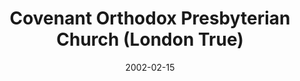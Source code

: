 ---
date: &id001 2002-02-15
end_date: null
location:
  address: 10246 Glendon Drive
  city: London
  state: 'True'
minister:
- end: 2002-02-15
  name: John Ferguson
  start: 2000-01-01
  type: Evangelist
- end: null
  name: John Ferguson
  start: 2002-02-15
  type: Pastor
- end: 2015-01-01
  name: K. Dale Collison
  start: 2012-01-01
  type: Associate Pastor
ministers:
- John Ferguson
- John Ferguson
- K. Dale Collison
name: Covenant Orthodox Presbyterian Church
names:
- end: 2002-02-15
  name: Covenant Community Orthodox Presbyterian Chapel
  start: 1997-09-12
- end: null
  name: Covenant Orthodox Presbyterian Church
  start: 2002-02-15
origination_date: *id001
raw_data: 'ON London

  Covenant Community Orthodox Presbyterian Chapel  (September 12, 1997-February 15,
  2002)

  Covenant Orthodox Presbyterian Church (February 15, 2002- )

  10246 Glendon Drive

  Evangelist: John Ferguson, 2000-2002

  Pastor: John Ferguson, 2002-

  Assoc. Pastor: K. Dale Collison, 2012-15

  '
received_from: null
states:
- 'True'
status:
  active: true
  end_date: null
  reason: null
  received_from: null
  withdrawal_to: null
title: Covenant Orthodox Presbyterian Church (London True)
year_established:
- 2002

---